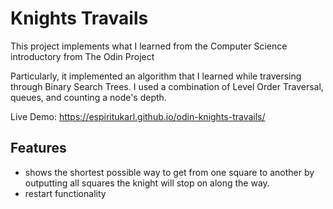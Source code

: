 # Knights Travails

This project implements what I learned from the Computer Science introductory from The Odin Project

Particularly, it implemented an algorithm that I learned while traversing through Binary Search Trees. I used a combination of Level Order Traversal, queues, and counting a node's depth.

Live Demo: https://espiritukarl.github.io/odin-knights-travails/

## Features

- shows the shortest possible way to get from one square to another by outputting all squares the knight will stop on along the way.
- restart functionality
